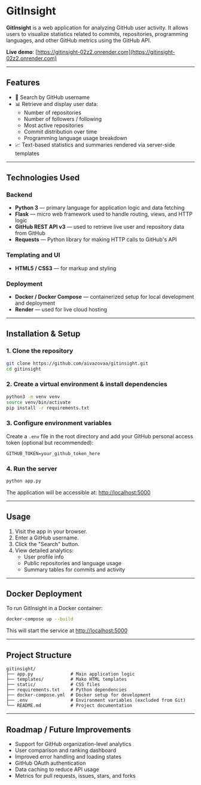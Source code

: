 # GitInsight

**GitInsight** is a web application for analyzing GitHub user activity. It allows users to visualize statistics related to commits, repositories, programming languages, and other GitHub metrics using the GitHub API.

**Live demo**: [https://gitinsight-02z2.onrender.com](https://gitinsight-02z2.onrender.com)

---

## Features

- 🔎 Search by GitHub username
- 📊 Retrieve and display user data:
  - Number of repositories
  - Number of followers / following
  - Most active repositories
  - Commit distribution over time
  - Programming language usage breakdown
- 📈 Text-based statistics and summaries rendered via server-side templates

---

## Technologies Used

### Backend
- **Python 3** — primary language for application logic and data fetching
- **Flask** — micro web framework used to handle routing, views, and HTTP logic
- **GitHub REST API v3** — used to retrieve live user and repository data from GitHub
- **Requests** — Python library for making HTTP calls to GitHub's API

### Templating and UI
- **HTML5 / CSS3** — for markup and styling

### Deployment
- **Docker / Docker Compose** — containerized setup for local development and deployment
- **Render** — used for live cloud hosting

---

## Installation & Setup

### 1. Clone the repository

```bash
git clone https://github.com/aivazovaa/gitinsight.git
cd gitinsight
```

### 2. Create a virtual environment & install dependencies

```bash
python3 -m venv venv
source venv/bin/activate
pip install -r requirements.txt
```

### 3. Configure environment variables

Create a `.env` file in the root directory and add your GitHub personal access token (optional but recommended):

```env
GITHUB_TOKEN=your_github_token_here
```

### 4. Run the server

```bash
python app.py
```

The application will be accessible at: [http://localhost:5000](http://localhost:5000)

---

## Usage

1. Visit the app in your browser.
2. Enter a GitHub username.
3. Click the "Search" button.
4. View detailed analytics:
   - User profile info
   - Public repositories and language usage
   - Summary tables for commits and activity

---

## Docker Deployment

To run GitInsight in a Docker container:

```bash
docker-compose up --build
```

This will start the service at [http://localhost:5000](http://localhost:5000)

---

## Project Structure

```
gitinsight/
├── app.py              # Main application logic
├── templates/          # Mako HTML templates
├── static/             # CSS files
├── requirements.txt    # Python dependencies
├── docker-compose.yml  # Docker setup for development
├── .env                # Environment variables (excluded from Git)
└── README.md           # Project documentation
```

---

## Roadmap / Future Improvements

- Support for GitHub organization-level analytics
- User comparison and ranking dashboard
- Improved error handling and loading states
- GitHub OAuth authentication
- Data caching to reduce API usage
- Metrics for pull requests, issues, stars, and forks
